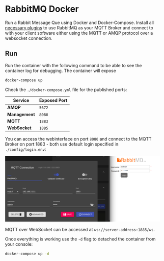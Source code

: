 # RabbitMQ Docker

Run a Rabbit Message Que using Docker and Docker-Compose. Install all [necessary plugins](https://www.rabbitmq.com/protocols.html) to use RabbitMQ as your MQTT Broker and connect to with your client software either using the MQTT or AMQP protocol over a websocket connection.


## Run

Run the container with the following command to be able to see the container log for debugging. The container will expose 

```bash
docker-compose up
```


Check the `./docker-compose.yml` file for the published ports:


| Service | Exposed Port |
| -- | -- |
| __AMQP__ | `5672` |
| __Management__ | `8080` |
| __MQTT__ | `1883` |
| __WebSocket__ | `1885` |


You can access the webinterface on port `8080` and connect to the MQTT Broker on port 1883 - both use default login specified in `./config/login.env`:


![RabbitMQ Docker](./rabbitmq_mqtt_ws_01.png)



MQTT over WebSocket can be accessed at `ws://server-address:1885/ws`.


Once everything is working use the `-d` flag to detached the container from your console:

```bash
docker-compose up -d
```